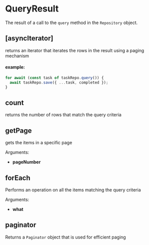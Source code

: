 # QueryResult
The result of a call to the `query` method in the `Repository` object.
## [asyncIterator]
returns an iterator that iterates the rows in the result using a paging mechanism


#### example:
```ts
for await (const task of taskRepo.query()) {
  await taskRepo.save({ ...task, completed });
}
```
## count
returns the number of rows that match the query criteria
## getPage
gets the items in a specific page

Arguments:
* **pageNumber**
## forEach
Performs an operation on all the items matching the query criteria

Arguments:
* **what**
## paginator
Returns a `Paginator` object that is used for efficient paging

